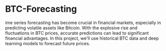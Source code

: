 # BTC-Forecasting
ime series forecasting has become crucial in financial markets, especially in predicting volatile assets like Bitcoin. With the explosive rise and fluctuations in BTC prices, accurate predictions can lead to significant financial advantages. In this project, we'll use historical BTC data and deep learning models to forecast future prices. 
